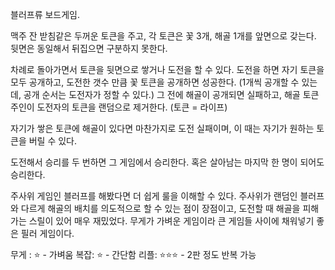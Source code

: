 
블러프류 보드게임.

맥주 잔 받침같은 두꺼운 토큰을 주고, 각 토큰은 꽃 3개, 해골 1개를 앞면으로 갖는다. 뒷면은 동일해서 뒤집으면 구분하지 못한다.

차례로 돌아가면서 토큰을 뒷면으로 쌓거나 도전을 할 수 있다. 도전을 하면 자기 토큰을 모두 공개하고, 도전한 갯수 만큼 꽃 토큰을 공개하면 성공한다. (1개씩 공개할 수 있는데, 공개 순서는 도전자가 정할 수 있다.) 그 전에 해골이 공개되면 실패하고, 해골 토큰 주인이 도전자의 토큰을 랜덤으로 제거한다. (토큰 = 라이프)

자기가 쌓은 토큰에 해골이 있다면 마찬가지로 도전 실패이며, 이 때는 자기가 원하는 토큰을 버릴 수 있다.

도전해서 승리를 두 번하면 그 게임에서 승리한다. 혹은 살아남는 마지막 한 명이 되어도 승리한다.

주사위 게임인 블러프를 해봤다면 더 쉽게 룰을 이해할 수 있다. 주사위가 랜덤인 블러프와 다르게 해골의 배치를 의도적으로 할 수 있는 점이 장점이고, 도전할 때 해골을 피해가는 스릴이 있어 매우 재밌었다. 무게가 가벼운 게임이라 큰 게임들 사이에 채워넣기 좋은 필러 게임이다.

무게 : ⭐ - 가벼움
복잡: ⭐ - 간단함
리플: ⭐⭐⭐ - 2판 정도 반복 가능
